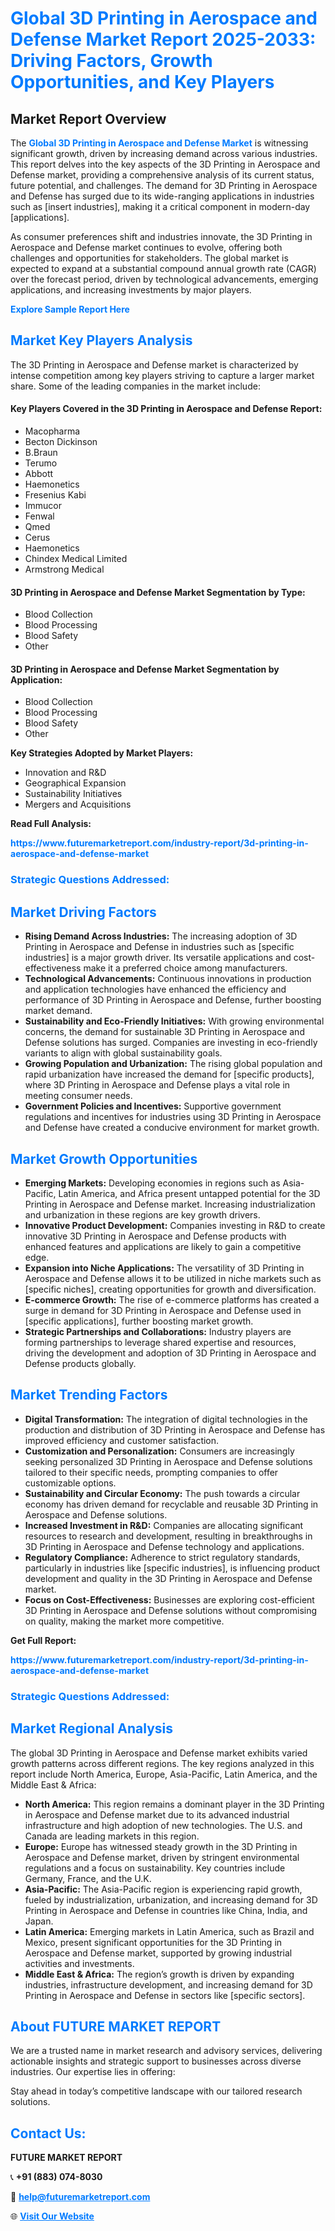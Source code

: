 <h1 style="color: #007BFF;">Global 3D Printing in Aerospace and Defense Market Report 2025-2033: Driving Factors, Growth Opportunities, and Key Players</h1>

<section id="overview">
<h2>Market Report Overview</h2>
<p>The <a href="https://www.futuremarketreport.com/industry-report/3d-printing-in-aerospace-and-defense-market" style="color: #007BFF; text-decoration: none;"><strong>Global 3D Printing in Aerospace and Defense Market</strong></a> is witnessing significant growth, driven by increasing demand across various industries. This report delves into the key aspects of the 3D Printing in Aerospace and Defense market, providing a comprehensive analysis of its current status, future potential, and challenges. The demand for 3D Printing in Aerospace and Defense has surged due to its wide-ranging applications in industries such as [insert industries], making it a critical component in modern-day [applications].</p>
<p>As consumer preferences shift and industries innovate, the 3D Printing in Aerospace and Defense market continues to evolve, offering both challenges and opportunities for stakeholders. The global market is expected to expand at a substantial compound annual growth rate (CAGR) over the forecast period, driven by technological advancements, emerging applications, and increasing investments by major players.</p>
</section>

<section id="overview">
<p><a href="https://www.futuremarketreport.com/request-sample/reportId=32698" style="color: #007BFF; text-decoration: none;"><strong>Explore Sample Report Here</strong></a></p>
</section>

<section id="key-players">
<h2 style="color: #007BFF;">Market Key Players Analysis</h2>
<p>The 3D Printing in Aerospace and Defense market is characterized by intense competition among key players striving to capture a larger market share. Some of the leading companies in the market include:</p>
<h4>Key Players Covered in the 3D Printing in Aerospace and Defense Report:</h4>
<ul><li>Macopharma</li><li>Becton Dickinson</li><li>B.Braun</li><li>Terumo</li><li>Abbott</li><li>Haemonetics</li><li>Fresenius Kabi</li><li>Immucor</li><li>Fenwal</li><li>Qmed</li><li>Cerus</li><li>Haemonetics</li><li>Chindex Medical Limited</li><li>Armstrong Medical</li></ul>
<h4>3D Printing in Aerospace and Defense Market Segmentation by Type:</h4>
<ul><li>Blood Collection</li><li>Blood Processing</li><li>Blood Safety</li><li>Other</li></ul>

<h4>3D Printing in Aerospace and Defense Market Segmentation by Application:</h4>
<ul><li>Blood Collection</li><li>Blood Processing</li><li>Blood Safety</li><li>Other</li></ul>
<p><strong>Key Strategies Adopted by Market Players:</strong></p>
<ul>
<li>Innovation and R&D</li>
<li>Geographical Expansion</li>
<li>Sustainability Initiatives</li>
<li>Mergers and Acquisitions</li>
</ul>
</section>

<section>
<p><strong>Read Full Analysis: </strong></p><a href="https://www.futuremarketreport.com/industry-report/3d-printing-in-aerospace-and-defense-market" style="color: #007BFF; text-decoration: none;"><strong>https://www.futuremarketreport.com/industry-report/3d-printing-in-aerospace-and-defense-market</strong></a>
<h3 style="color: #007BFF;">Strategic Questions Addressed:</h3>
</section>

<section id="driving-factors">
<h2 style="color: #007BFF;">Market Driving Factors</h2>
<ul>
<li><strong>Rising Demand Across Industries:</strong> The increasing adoption of 3D Printing in Aerospace and Defense in industries such as [specific industries] is a major growth driver. Its versatile applications and cost-effectiveness make it a preferred choice among manufacturers.</li>
<li><strong>Technological Advancements:</strong> Continuous innovations in production and application technologies have enhanced the efficiency and performance of 3D Printing in Aerospace and Defense, further boosting market demand.</li>
<li><strong>Sustainability and Eco-Friendly Initiatives:</strong> With growing environmental concerns, the demand for sustainable 3D Printing in Aerospace and Defense solutions has surged. Companies are investing in eco-friendly variants to align with global sustainability goals.</li>
<li><strong>Growing Population and Urbanization:</strong> The rising global population and rapid urbanization have increased the demand for [specific products], where 3D Printing in Aerospace and Defense plays a vital role in meeting consumer needs.</li>
<li><strong>Government Policies and Incentives:</strong> Supportive government regulations and incentives for industries using 3D Printing in Aerospace and Defense have created a conducive environment for market growth.</li>
</ul>
</section>

<section id="growth-opportunities">
<h2 style="color: #007BFF;">Market Growth Opportunities</h2>
<ul>
<li><strong>Emerging Markets:</strong> Developing economies in regions such as Asia-Pacific, Latin America, and Africa present untapped potential for the 3D Printing in Aerospace and Defense market. Increasing industrialization and urbanization in these regions are key growth drivers.</li>
<li><strong>Innovative Product Development:</strong> Companies investing in R&D to create innovative 3D Printing in Aerospace and Defense products with enhanced features and applications are likely to gain a competitive edge.</li>
<li><strong>Expansion into Niche Applications:</strong> The versatility of 3D Printing in Aerospace and Defense allows it to be utilized in niche markets such as [specific niches], creating opportunities for growth and diversification.</li>
<li><strong>E-commerce Growth:</strong> The rise of e-commerce platforms has created a surge in demand for 3D Printing in Aerospace and Defense used in [specific applications], further boosting market growth.</li>
<li><strong>Strategic Partnerships and Collaborations:</strong> Industry players are forming partnerships to leverage shared expertise and resources, driving the development and adoption of 3D Printing in Aerospace and Defense products globally.</li>
</ul>
</section>

<section id="trending-factors">
<h2 style="color: #007BFF;">Market Trending Factors</h2>
<ul>
<li><strong>Digital Transformation:</strong> The integration of digital technologies in the production and distribution of 3D Printing in Aerospace and Defense has improved efficiency and customer satisfaction.</li>
<li><strong>Customization and Personalization:</strong> Consumers are increasingly seeking personalized 3D Printing in Aerospace and Defense solutions tailored to their specific needs, prompting companies to offer customizable options.</li>
<li><strong>Sustainability and Circular Economy:</strong> The push towards a circular economy has driven demand for recyclable and reusable 3D Printing in Aerospace and Defense solutions.</li>
<li><strong>Increased Investment in R&D:</strong> Companies are allocating significant resources to research and development, resulting in breakthroughs in 3D Printing in Aerospace and Defense technology and applications.</li>
<li><strong>Regulatory Compliance:</strong> Adherence to strict regulatory standards, particularly in industries like [specific industries], is influencing product development and quality in the 3D Printing in Aerospace and Defense market.</li>
<li><strong>Focus on Cost-Effectiveness:</strong> Businesses are exploring cost-efficient 3D Printing in Aerospace and Defense solutions without compromising on quality, making the market more competitive.</li>
</ul>
</section>

<section>
<p><strong>Get Full Report: </strong></p><a href="https://www.futuremarketreport.com/industry-report/3d-printing-in-aerospace-and-defense-market" style="color: #007BFF; text-decoration: none;"><strong>https://www.futuremarketreport.com/industry-report/3d-printing-in-aerospace-and-defense-market</strong></a>
<h3 style="color: #007BFF;">Strategic Questions Addressed:</h3>
</section>


<section id="regional-analysis">
<h2 style="color: #007BFF;">Market Regional Analysis</h2>
<p>The global 3D Printing in Aerospace and Defense market exhibits varied growth patterns across different regions. The key regions analyzed in this report include North America, Europe, Asia-Pacific, Latin America, and the Middle East & Africa:</p>
<ul>
<li><strong>North America:</strong> This region remains a dominant player in the 3D Printing in Aerospace and Defense market due to its advanced industrial infrastructure and high adoption of new technologies. The U.S. and Canada are leading markets in this region.</li>
<li><strong>Europe:</strong> Europe has witnessed steady growth in the 3D Printing in Aerospace and Defense market, driven by stringent environmental regulations and a focus on sustainability. Key countries include Germany, France, and the U.K.</li>
<li><strong>Asia-Pacific:</strong> The Asia-Pacific region is experiencing rapid growth, fueled by industrialization, urbanization, and increasing demand for 3D Printing in Aerospace and Defense in countries like China, India, and Japan.</li>
<li><strong>Latin America:</strong> Emerging markets in Latin America, such as Brazil and Mexico, present significant opportunities for the 3D Printing in Aerospace and Defense market, supported by growing industrial activities and investments.</li>
<li><strong>Middle East & Africa:</strong> The region’s growth is driven by expanding industries, infrastructure development, and increasing demand for 3D Printing in Aerospace and Defense in sectors like [specific sectors].</li>
</ul>
</section>

<footer>
<h2 style="color: #007BFF;">About FUTURE MARKET REPORT</h2>
<p>We are a trusted name in market research and advisory services, delivering actionable insights and strategic support to businesses across diverse industries. Our expertise lies in offering:</p>

<p>Stay ahead in today’s competitive landscape with our tailored research solutions.</p>

<h2 style="color: #007BFF;">Contact Us:</h2>
<p><strong>FUTURE MARKET REPORT</strong></p>
<p>📞 <strong>+91 (883) 074-8030</strong></p>
<p>📧 <strong><a href="mailto:help@futuremarketreport.com" style="color: #007BFF;">help@futuremarketreport.com</a></strong></p>
<p>🌐 <strong><a href="https://www.futuremarketreport.com/" style="color: #007BFF;">Visit Our Website</a></strong></p>
</footer>